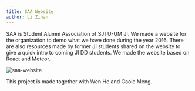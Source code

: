 ```yaml
---
title: SAA Website
author: Li Zihan 
---
```


SAA is Student Alumni Association of SJTU-UM JI. We made a website for the organization to demo what we have done during the year 2016. There are also resources made by former JI students shared on the website to give a quick intro to coming JI DD students. We made the website based on React and Meteor. 

![saa-website](/pic/saa-website/1.png)

This project is made together with Wen He and Gaole Meng. 



